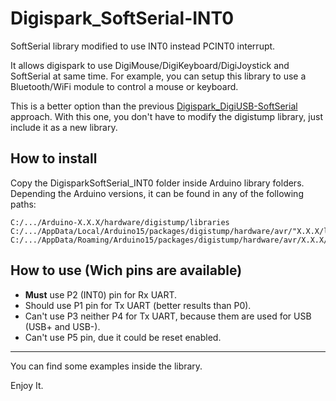 # Digispark_SoftSerial-INT0

SoftSerial library modified to use INT0 instead PCINT0 interrupt.

It allows digispark to use DigiMouse/DigiKeyboard/DigiJoystick and SoftSerial at same time. For example, you can setup this library to use a Bluetooth/WiFi module to control a mouse or keyboard.

This is a better option than the previous [Digispark_DigiUSB-SoftSerial](https://github.com/J-Rios/Digispark_DigiUSB-SoftSerial) approach. With this one, you don't have to modify the digistump library, just include it as a new library.

## How to install

Copy the DigisparkSoftSerial_INT0 folder inside Arduino library folders.  
Depending the Arduino versions, it can be found in any of the following paths:

```text
C:/.../Arduino-X.X.X/hardware/digistump/libraries
C:/.../AppData/Local/Arduino15/packages/digistump/hardware/avr/"X.X.X/libraries
C:/.../AppData/Roaming/Arduino15/packages/digistump/hardware/avr/X.X.X/libraries
```

## How to use (Wich pins are available)

- **Must** use P2 (INT0) pin for Rx UART.
- Should use P1 pin for Tx UART (better results than P0).
- Can't use P3 neither P4 for Tx UART, because them are used for USB (USB+ and USB-).
- Can't use P5 pin, due it could be reset enabled.

---

You can find some examples inside the library.

Enjoy It.

